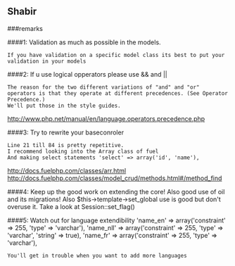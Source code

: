 ## Shabir
###remarks

####1: Validation as much as possible in the models.
	
	If you have validation on a specific model class its best to put your validation in your models

####2: If u use logical opperators please use && and || 
	
	The reason for the two different variations of "and" and "or" operators is that they operate at different precedences. (See Operator Precedence.) 
	We'll put those in the style guides.
<http://www.php.net/manual/en/language.operators.precedence.php>

####3: Try to rewrite your baseconroler 
	
	Line 21 till 84 is pretty repetitive.
	I recommend looking into the Array class of fuel 
	And making select statements 'select' => array('id', 'name'),
	
<http://docs.fuelphp.com/classes/arr.html>
<http://docs.fuelphp.com/classes/model_crud/methods.html#/method_find>

####4: Keep up the good work on extending the core! 
	Also good use of oil and its migrations! Also $this->template->set_global use is good but don't overuse it. Take a look at Session::set_flag()

####5: Watch out for language extendibility
  'name_en' => array('constraint' => 255, 'type' => 'varchar'),
	'name_nll' => array('constraint' => 255, 'type' => 'varchar', 'string' => true),
	'name_fr' => array('constraint' => 255, 'type' => 'varchar'),

	You'll get in trouble when you want to add more languages
